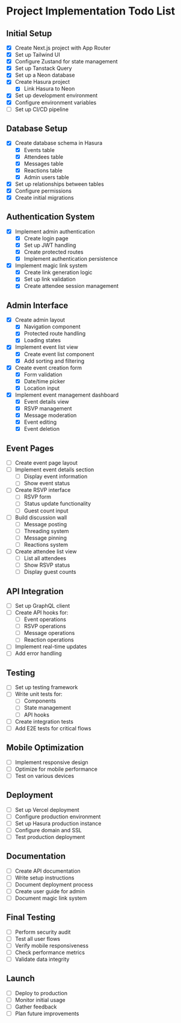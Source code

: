 # Project Implementation Todo List

## Initial Setup

- [x] Create Next.js project with App Router
- [x] Set up Tailwind UI
- [x] Configure Zustand for state management
- [x] Set up Tanstack Query
- [x] Set up a Neon database
- [x] Create Hasura project
  - [x] Link Hasura to Neon
- [x] Set up development environment
- [x] Configure environment variables
- [ ] Set up CI/CD pipeline

## Database Setup

- [x] Create database schema in Hasura
  - [x] Events table
  - [x] Attendees table
  - [x] Messages table
  - [x] Reactions table
  - [x] Admin users table
- [x] Set up relationships between tables
- [x] Configure permissions
- [x] Create initial migrations

## Authentication System

- [x] Implement admin authentication
  - [x] Create login page
  - [x] Set up JWT handling
  - [x] Create protected routes
  - [x] Implement authentication persistence
- [x] Implement magic link system
  - [x] Create link generation logic
  - [x] Set up link validation
  - [x] Create attendee session management

## Admin Interface

- [x] Create admin layout
  - [x] Navigation component
  - [x] Protected route handling
  - [x] Loading states
- [x] Implement event list view
  - [x] Create event list component
  - [x] Add sorting and filtering
- [x] Create event creation form
  - [x] Form validation
  - [x] Date/time picker
  - [x] Location input
- [x] Implement event management dashboard
  - [x] Event details view
  - [x] RSVP management
  - [x] Message moderation
  - [x] Event editing
  - [x] Event deletion

## Event Pages

- [ ] Create event page layout
- [ ] Implement event details section
  - [ ] Display event information
  - [ ] Show event status
- [ ] Create RSVP interface
  - [ ] RSVP form
  - [ ] Status update functionality
  - [ ] Guest count input
- [ ] Build discussion wall
  - [ ] Message posting
  - [ ] Threading system
  - [ ] Message pinning
  - [ ] Reactions system
- [ ] Create attendee list view
  - [ ] List all attendees
  - [ ] Show RSVP status
  - [ ] Display guest counts

## API Integration

- [ ] Set up GraphQL client
- [ ] Create API hooks for:
  - [ ] Event operations
  - [ ] RSVP operations
  - [ ] Message operations
  - [ ] Reaction operations
- [ ] Implement real-time updates
- [ ] Add error handling

## Testing

- [ ] Set up testing framework
- [ ] Write unit tests for:
  - [ ] Components
  - [ ] State management
  - [ ] API hooks
- [ ] Create integration tests
- [ ] Add E2E tests for critical flows

## Mobile Optimization

- [ ] Implement responsive design
- [ ] Optimize for mobile performance
- [ ] Test on various devices

## Deployment

- [ ] Set up Vercel deployment
- [ ] Configure production environment
- [ ] Set up Hasura production instance
- [ ] Configure domain and SSL
- [ ] Test production deployment

## Documentation

- [ ] Create API documentation
- [ ] Write setup instructions
- [ ] Document deployment process
- [ ] Create user guide for admin
- [ ] Document magic link system

## Final Testing

- [ ] Perform security audit
- [ ] Test all user flows
- [ ] Verify mobile responsiveness
- [ ] Check performance metrics
- [ ] Validate data integrity

## Launch

- [ ] Deploy to production
- [ ] Monitor initial usage
- [ ] Gather feedback
- [ ] Plan future improvements
